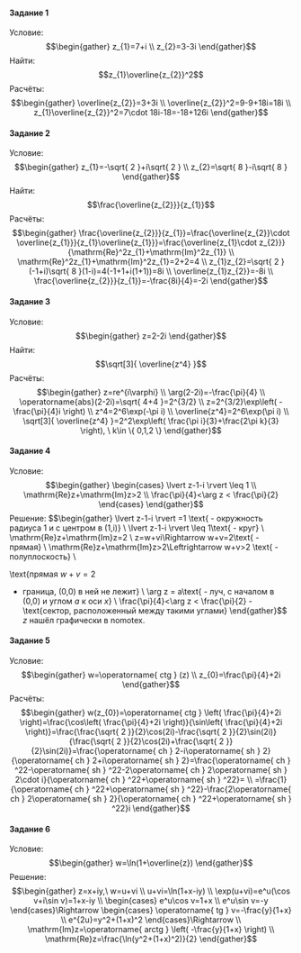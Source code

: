 ﻿#### Задание 1
Условие:
$$\begin{gather}
z_{1}=7+i 
\\
z_{2}=3-3i
\end{gather}$$
Найти:
$$z_{1}\overline{z_{2}}^2$$
Расчёты:
$$\begin{gather}
\overline{z_{2}}=3+3i 
\\
\overline{z_{2}}^2=9-9+18i=18i 
\\
z_{1}\overline{z_{2}}^2=7\cdot 18i-18=-18+126i
\end{gather}$$
#### Задание 2
Условие:
$$\begin{gather}
z_{1}=-\sqrt{ 2 }+i\sqrt{ 2 } 
\\
z_{2}=\sqrt{ 8 }-i\sqrt{ 8 }
\end{gather}$$
Найти:
$$\frac{\overline{z_{2}}}{z_{1}}$$
Расчёты:
$$\begin{gather}
\frac{\overline{z_{2}}}{z_{1}}=\frac{\overline{z_{2}}\cdot \overline{z_{1}}}{z_{1}\overline{z_{1}}}=\frac{\overline{z_{1}\cdot z_{2}}}{\mathrm{Re}^2z_{1}+\mathrm{Im}^2z_{1}} 
\\
\mathrm{Re}^2z_{1}+\mathrm{Im}^2z_{1}=2+2=4 
\\
z_{1}z_{2}=\sqrt{ 2 }(-1+i)\sqrt{ 8 }(1-i)=4(-1+1+i(1+1))=8i 
\\
\overline{z_{1}z_{2}}=-8i 
\\
\frac{\overline{z_{2}}}{z_{1}}=-\frac{8i}{4}=-2i
\end{gather}$$
#### Задание 3
Условие:
$$\begin{gather}
z=2-2i
\end{gather}$$
Найти:
$$\sqrt[3]{ \overline{z^4}  }$$
Расчёты:
$$\begin{gather}
z=re^{i\varphi} 
\\
\arg(2-2i)=-\frac{\pi}{4} 
\\
\operatorname{abs}(2-2i)=\sqrt{ 4+4 }=2^{3/2}
\\
z=2^{3/2}\exp\left( -\frac{\pi}{4}i \right) 
\\
z^4=2^6\exp(-\pi i) 
\\
\overline{z^4}=2^6\exp(\pi i) 
\\
\sqrt[3]{ \overline{z^4}  }=2^2\exp\left( \frac{\pi i}{3}+\frac{2\pi k}{3} \right), \ k\in \{ 0,1,2 \}
\end{gather}$$
#### Задание 4
Условие:
$$\begin{gather}
\begin{cases}
\lvert z-1-i \rvert \leq 1 
\\
\mathrm{Re}z+\mathrm{Im}z>2 
\\
\frac{\pi}{4}<\arg z < \frac{\pi}{2}
\end{cases}
\end{gather}$$
Решение:
$$\begin{gather}
\lvert z-1-i \rvert =1 \text{ - окружность радиуса 1 и с центром в (1,i)} 
\\
\lvert z-1-i \rvert \leq 1\text{ - круг} 
\\
\mathrm{Re}z+\mathrm{Im}z=2 
\\
z=w+vi\Rightarrow w+v=2\text{ - прямая} 
\\
\mathrm{Re}z+\mathrm{Im}z>2\Leftrightarrow w+v>2 \text{ - полуплоскость} 
\\
 
\text{прямая 
$w+v=2$
 - граница, (0,0) в ней не лежит} 
\\
\arg z = a\text{ - луч, с началом в  (0,0) и углом $a$ к оси $x$}
\\
\frac{\pi}{4}<\arg z < \frac{\pi}{2} - \text{сектор, расположенный между такими углами}
\end{gather}$$
$z$ нашёл графически в nomotex. 
#### Задание 5
Условие:
$$\begin{gather}
w=\operatorname{ ctg } (z) 
\\
z_{0}=\frac{\pi}{4}+2i
\end{gather}$$
Расчёты:
$$\begin{gather}
w(z_{0})=\operatorname{ ctg } \left( \frac{\pi}{4}+2i \right)=\frac{\cos\left( \frac{\pi}{4}+2i \right)}{\sin\left( \frac{\pi}{4}+2i \right)}=\frac{\frac{\sqrt{ 2 }}{2}\cos(2i)-\frac{\sqrt{ 2 }}{2}\sin(2i)}{\frac{\sqrt{ 2 }}{2}\cos(2i)+\frac{\sqrt{ 2 }}{2}\sin(2i)}=\frac{\operatorname{ ch } 2-i\operatorname{ sh } 2}{\operatorname{ ch } 2+i\operatorname{ sh } 2}=\frac{\operatorname{ ch } ^22-\operatorname{ sh } ^22-2\operatorname{ ch } 2\operatorname{ sh } 2\cdot i}{\operatorname{ ch } ^22+\operatorname{ sh } ^22}= 
\\
=\frac{1}{\operatorname{ ch } ^22+\operatorname{ sh } ^22}-\frac{2\operatorname{ ch } 2\operatorname{ sh } 2}{\operatorname{ ch } ^22+\operatorname{ sh } ^22}i
\end{gather}$$
#### Задание 6
Условие:
$$\begin{gather}
w=\ln(1+\overline{z})
\end{gather}$$
Решение:
$$\begin{gather}
z=x+iy,\ w=u+vi 
\\
u+vi=\ln(1+x-iy) 
\\
\exp(u+vi)=e^u(\cos v+i\sin v)=1+x-iy 
\\
\begin{cases}
e^u\cos v=1+x 
\\
e^u\sin v=-y
\end{cases}\Rightarrow \begin{cases}
\operatorname{ tg } v=-\frac{y}{1+x} 
\\
e^{2u}=y^2+(1+x)^2
\end{cases}\Rightarrow  
\\
\mathrm{Im}z=\operatorname{ arctg } \left( -\frac{y}{1+x} \right) 
\\
\mathrm{Re}z=\frac{\ln(y^2+(1+x)^2)}{2}
\end{gather}$$
